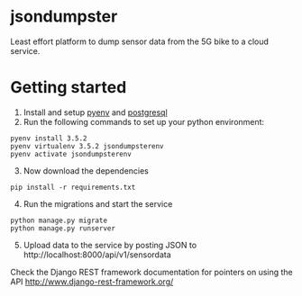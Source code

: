 jsondumpster
============

Least effort platform to dump sensor data from the 5G bike to a cloud service.

Getting started
===============

1. Install and setup [pyenv](https://github.com/yyuu/pyenv) and [postgresql](https://www.postgresql.org/)
2. Run the following commands to set up your python environment:
```
pyenv install 3.5.2
pyenv virtualenv 3.5.2 jsondumpsterenv
pyenv activate jsondumpsterenv
```
3. Now download the dependencies
```
pip install -r requirements.txt
```
4. Run the migrations and start the service
```
python manage.py migrate
python manage.py runserver
```
5. Upload data to the service by posting JSON to http://localhost:8000/api/v1/sensordata

Check the Django REST framework documentation for pointers on using the API http://www.django-rest-framework.org/
